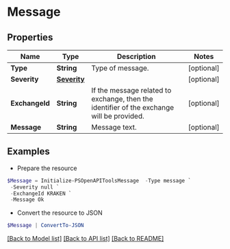 # Message
## Properties

Name | Type | Description | Notes
------------ | ------------- | ------------- | -------------
**Type** | **String** | Type of message. | [optional] 
**Severity** | [**Severity**](Severity.md) |  | [optional] 
**ExchangeId** | **String** | If the message related to exchange, then the identifier of the exchange will be provided. | [optional] 
**Message** | **String** | Message text. | [optional] 

## Examples

- Prepare the resource
```powershell
$Message = Initialize-PSOpenAPIToolsMessage  -Type message `
 -Severity null `
 -ExchangeId KRAKEN `
 -Message Ok
```

- Convert the resource to JSON
```powershell
$Message | ConvertTo-JSON
```

[[Back to Model list]](../README.md#documentation-for-models) [[Back to API list]](../README.md#documentation-for-api-endpoints) [[Back to README]](../README.md)

